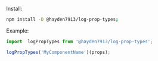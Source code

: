 Install:
```sh
npm install -D @hayden7913/log-prop-types;
```

Example:
```js
import  logPropTypes from '@hayden7913/log-prop-types';

logPropTypes('MyComponentName')(props);
```
